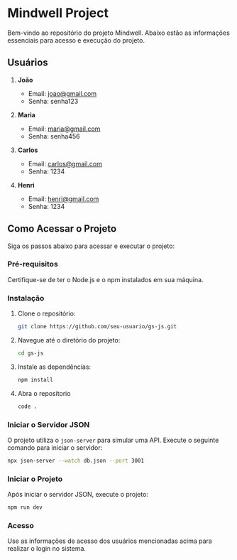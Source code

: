 # Mindwell Project

Bem-vindo ao repositório do projeto Mindwell. Abaixo estão as informações essenciais para acesso e execução do projeto.

## Usuários

1. **João**
   - Email: joao@gmail.com
   - Senha: senha123

2. **Maria**
   - Email: maria@gmail.com
   - Senha: senha456

3. **Carlos**
   - Email: carlos@gmail.com
   - Senha: 1234

4. **Henri**
   - Email: henri@gmail.com
   - Senha: 1234

## Como Acessar o Projeto

Siga os passos abaixo para acessar e executar o projeto:

### Pré-requisitos

Certifique-se de ter o Node.js e o npm instalados em sua máquina.

### Instalação

1. Clone o repositório:
   ```bash
   git clone https://github.com/seu-usuario/gs-js.git
   ```

2. Navegue até o diretório do projeto:
   ```bash
   cd gs-js
   ```

3. Instale as dependências:
   ```bash
   npm install
   ```
4. Abra o repositorio
   ```bash
   code .

### Iniciar o Servidor JSON

O projeto utiliza o `json-server` para simular uma API. Execute o seguinte comando para iniciar o servidor:

```bash
npx json-server --watch db.json --port 3001
```

### Iniciar o Projeto

Após iniciar o servidor JSON, execute o projeto:

```bash
npm run dev
```


### Acesso

Use as informações de acesso dos usuários mencionadas acima para realizar o login no sistema.
